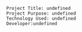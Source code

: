 

    Project Title: undefined
    Project Purpose: undefined
    Technology Used: undefined
    Developer:undefined
    